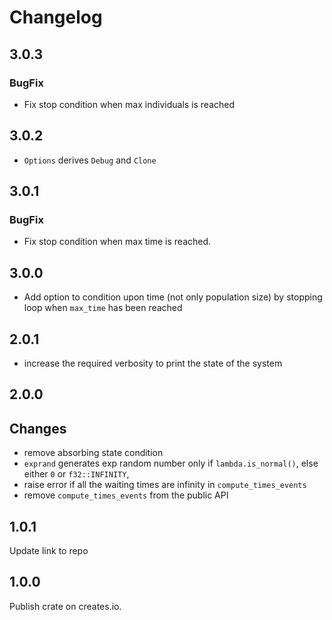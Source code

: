 # Changelog
## 3.0.3
### BugFix
- Fix stop condition when max individuals is reached

## 3.0.2
- `Options` derives `Debug` and `Clone`

## 3.0.1
### BugFix
- Fix stop condition when max time is reached.

## 3.0.0
- Add option to condition upon time (not only population size) by stopping loop when `max_time` has been reached

## 2.0.1
- increase the required verbosity to print the state of the system

## 2.0.0
## Changes
- remove absorbing state condition
- `exprand` generates exp random number only if `lambda.is_normal()`, else either `0` or `f32::INFINITY`,
- raise error if all the waiting times are infinity in `compute_times_events`
- remove `compute_times_events` from the public API

## 1.0.1
Update link to repo

## 1.0.0
Publish crate on creates.io.
